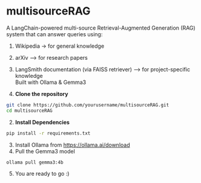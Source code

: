 # multisourceRAG
A LangChain-powered multi-source Retrieval-Augmented Generation (RAG) system that can answer queries using:  
1. Wikipedia -> for general knowledge  
2. arXiv –> for research papers  
3. LangSmith documentation (via FAISS retriever) –> for project-specific knowledge  
Built with Ollama & Gemma3  

1. **Clone the repository**
```bash
git clone https://github.com/yourusername/multisourceRAG.git
cd multisourceRAG
```
2. **Install Dependencies**
```bash
pip install -r requirements.txt
```
3. Install Ollama from https://ollama.ai/download
4. Pull the Gemma3 model
```bash
ollama pull gemma3:4b
```
5. You are ready to go :)
